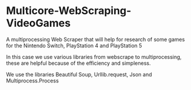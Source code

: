 # Multicore-WebScraping-VideoGames
A multiprocessing Web Scraper that will help for research of some games for the Nintendo Switch, PlayStation 4 and PlayStation 5

In this case we use various libraries from webscrape to multiprocessing, these are helpful because of the efficiency and simpleness.

We use the libraries Beautiful Soup, Urllib.request, Json and Multiprocess.Process

